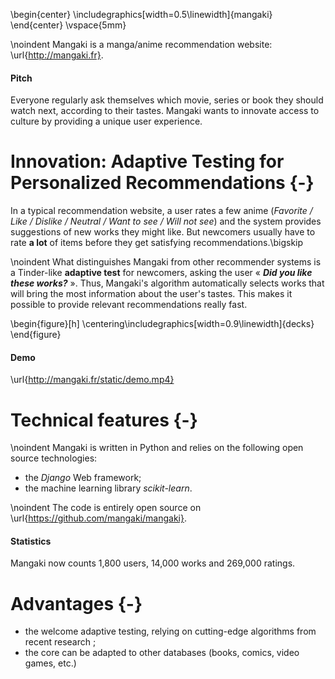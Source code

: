 \begin{center}
\includegraphics[width=0.5\linewidth]{mangaki}
\end{center}
\vspace{5mm}

\noindent
Mangaki is a manga/anime recommendation website: \url{http://mangaki.fr}.

#### Pitch

Everyone regularly ask themselves which movie, series or book they should watch next, according to their tastes. Mangaki wants to innovate access to culture by providing a unique user experience.

Innovation: Adaptive Testing for Personalized Recommendations {-}
=============================================================

In a typical recommendation website, a user rates a few anime (*Favorite / Like / Dislike / Neutral / Want to see / Will not see*) and the system provides suggestions of new works they might like. But newcomers usually have to rate **a lot** of items before they get satisfying recommendations.\bigskip

\noindent
What distinguishes Mangaki from other recommender systems is a Tinder-like **adaptive test** for newcomers, asking the user « ***Did you like these works?*** ». Thus, Mangaki's algorithm automatically selects works that will bring the most information about the user's tastes. This makes it possible to provide relevant recommendations really fast.

\begin{figure}[h]
\centering\includegraphics[width=0.9\linewidth]{decks}
\end{figure}

#### Demo

\url{http://mangaki.fr/static/demo.mp4}

Technical features {-}
==================

\noindent
Mangaki is written in Python and relies on the following open source technologies:

- the *Django* Web framework;
- the machine learning library *scikit-learn*.

\noindent
The code is entirely open source on \url{https://github.com/mangaki/mangaki}.

#### Statistics

Mangaki now counts 1,800 users, 14,000 works and 269,000 ratings.

Advantages {-}
==========

- the welcome adaptive testing, relying on cutting-edge algorithms from recent research ;
- the core can be adapted to other databases (books, comics, video games, etc.)
